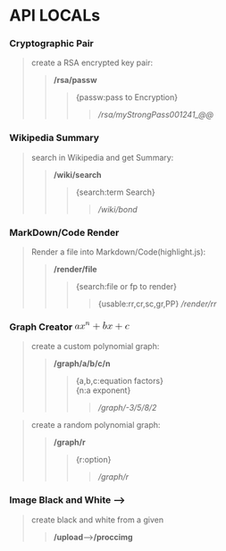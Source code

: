 # API LOCALs

### Cryptographic Pair

>create a RSA encrypted key pair: 
>>**/rsa/passw**
>>>{passw:pass to Encryption}
>>>>*/rsa/myStrongPass001241_@@*
### Wikipedia Summary

>search in Wikipedia and get Summary: 
>>**/wiki/search**
>>>{search:term Search}
>>>>*/wiki/bond*
### MarkDown/Code Render 

>Render a file into Markdown/Code(highlight.js): 
>>**/render/file**
>>>{search:file or fp to render}<br>
>>>>{usable:rr,cr,sc,gr,PP}
>>>>*/render/rr*

### Graph Creator ![eq](./static/img/graph.gif)
>create a custom polynomial graph: 
>>**/graph/a/b/c/n**
>>>{a,b,c:equation factors}<br>
>>>{n:a exponent}
>>>>*/graph/-3/5/8/2*

>create a random polynomial graph: 
>>**/graph/r**
>>>{r:option}
>>>>*/graph/r*

### Image Black and White --> 
>create black and white from a given
>>**/upload**-->**/proccimg**

